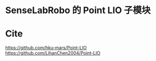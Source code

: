 # SenseLabRobo 的 Point LIO 子模块
# Cite
https://github.com/hku-mars/Point-LIO \
https://github.com/LihanChen2004/Point-LIO
